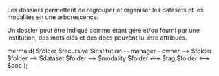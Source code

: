 Les dossiers permettent de regrouper et organiser les datasets et les modalités en une arborescence.

Un dossier peut être indiqué comme étant géré et/ou fourni par une institution, des mots clés et des docs peuvent lui être attribués.

mermaid(
$folder $recursive
$institution -- manager - owner --> $folder
$folder --> $dataset
$folder --> $modality
$folder <--> $tag
$folder <--> $doc
);
